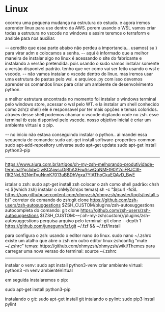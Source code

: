 # Linux
ocorreu uma pequena mudança na estrutura do estudo. e agora iremos aprender linux para uso dentro da AWS. porem usando o WSL vamos criar todas a estrutura no vscode no windows e assim teremos o terraform e ansible para nos auxiliar.

-- acredito que essa parte abaixo não perdeu a importancia...
usamos( su ) para virar adm e colocamos a senha.
-- aqui é informado que a melhor maneira de instalar algo no linux é acessando o site do fabricante e instalando a versão pretendida. pois usando o sudo vamos instalar
somente a versão disponivel padrão. tenho que ver como vai ser feito usando o wsl e vscode.
-- não vamos instalar o vscode dentro do linux. mas iremos usar uma estrutura de pastas pelo wsl. e arquivos .py com isso devemos aprender os comandos linux para criar um ambiente de desenvolvimento python.

a melhor estrutura encontrada no momento foi instalar o windows terminal pelo windows store, acessar o wsl pelo WT. e la instalar um shell conhecido como zsh(z shell)
ele é responsavel por ter mais opções e temas coloridos. 
atraves desse shell podemos chamar o vscode digitando code no zsh.
esse terminal tb esta disponivel pelo vscode. nosso objetivo inicial é criar um ambiente virtual e o pip.

-- no inicio não estava conseguindo instalar o python.. ai mandei essa sequencia de comando:
sudo apt-get install software-properties-common
sudo apt-add-repository universe
sudo apt-get update
sudo apt-get install python3-pip

--------------------------------------------------------------------------------------------
https://www.alura.com.br/artigos/oh-my-zsh-melhorando-produtividade-terminal?gclid=CjwKCAjwscGjBhAXEiwAswQqNMEt90Y2oiFBJC3I-i1K2NxL52NmTvuNnnK7013uBBDhVgxa7YlAThoCkuEQAvD_BwE

istalar o zsh: sudo apt-get install zsh 
colocar o zsh como shell padrão: chsh -s $(which zsh)
instalar o ohMyZsh(os temas):sh -c "$(curl -fsSL https://raw.githubusercontent.com/ohmyzsh/ohmyzsh/master/tools/install.sh)"
corretor de comando do zsh:git clone https://github.com/zsh-users/zsh-autosuggestions \$ZSH_CUSTOM/plugins/zsh-autosuggestions
autocompleta do comando: git clone https://github.com/zsh-users/zsh-autosuggestions ${ZSH_CUSTOM:-~/.oh-my-zsh/custom}/plugins/zsh-autosuggestions
perquisa arquivo pelo terminal: git clone --depth 1 https://github.com/junegunn/fzf.git ~/.fzf && ~/.fzf/install

para configura o zsh: usando o editor nano do linux. sudo nano ~/.zshrc
existe um atalho que abre o zsh em outro editor linux:zshconfig "mate ~/.zshrc"
temas: https://github.com/ohmyzsh/ohmyzsh/wiki/Themes
para carregar uma nova versao do terminal: source ~/.zshrc

----------------------------------------------------------------------
instalar o venv: sudo apt install python3-venv
criar ambiente virtual: python3 -m venv ambienteVirtual




em seguida instalaremos o pip:

sudo apt-get install python3-pip

instalando o git: sudo apt-get install git
intalando o pylint: sudo pip3 install pylint
